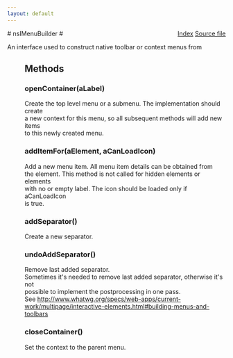 ```yaml
---
layout: default
---
```

<div class='links' style='float:right'><a href="../index.html">Index</a>
<a href="http://dxr.mozilla.org/mozilla-central/source/dom/html/nsIMenuBuilder.idl">Source file</a>
</div>
# nsIMenuBuilder #
  
An interface used to construct native toolbar or context menus from <menu>  
  

## Methods ##

### openContainer(aLabel) ###
  
Create the top level menu or a submenu. The implementation should create  
a new context for this menu, so all subsequent methods will add new items  
to this newly created menu.  
  

### addItemFor(aElement, aCanLoadIcon) ###
  
Add a new menu item. All menu item details can be obtained from  
the element. This method is not called for hidden elements or elements  
with no or empty label. The icon should be loaded only if aCanLoadIcon  
is true.  
  

### addSeparator() ###
  
Create a new separator.  
  

### undoAddSeparator() ###
  
Remove last added separator.  
Sometimes it's needed to remove last added separator, otherwise it's not  
possible to implement the postprocessing in one pass.  
See http://www.whatwg.org/specs/web-apps/current-work/multipage/interactive-elements.html#building-menus-and-toolbars  
  

### closeContainer() ###
  
Set the context to the parent menu.  
  
